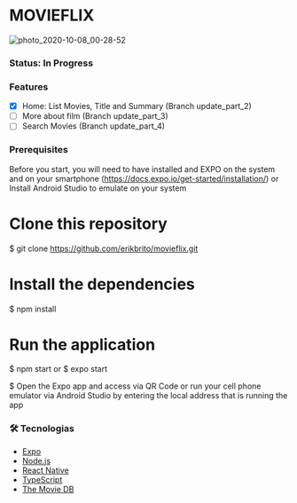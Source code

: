 # MOVIEFLIX

![photo_2020-10-08_00-28-52](https://user-images.githubusercontent.com/5699834/95501637-fec84880-097e-11eb-9391-75de1812fb56.jpg)

### Status: In Progress

### Features

- [x] Home: List Movies, Title and Summary (Branch update_part_2)
- [ ] More about film (Branch update_part_3)
- [ ] Search Movies (Branch update_part_4)

### Prerequisites
Before you start, you will need to have installed and EXPO on the system and on your smartphone (https://docs.expo.io/get-started/installation/)
or
Install Android Studio to emulate on your system

# Clone this repository
$ git clone <https://github.com/erikbrito/movieflix.git>

# Install the dependencies
$ npm install

# Run the application
$ npm start
or
$ expo start

$ Open the Expo app and access via QR Code or run your cell phone emulator via Android Studio by entering the local address that is running the app

### 🛠 Tecnologias

- [Expo](https://expo.io/)
- [Node.js](https://nodejs.org/en/)
- [React Native](https://reactnative.dev/)
- [TypeScript](https://www.typescriptlang.org/)
- [The Movie DB](https://developers.themoviedb.org/3)
